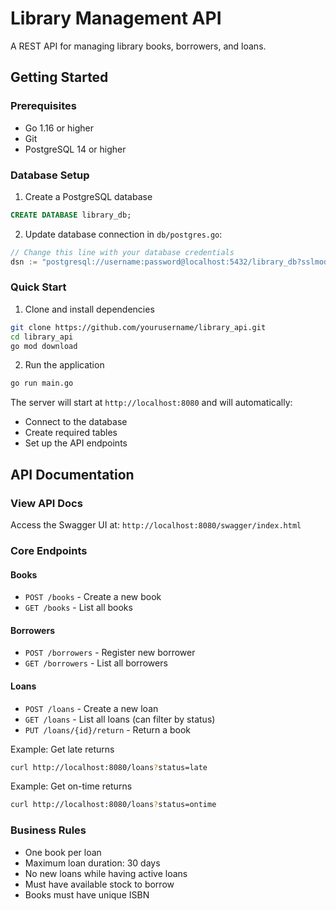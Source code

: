 # Library Management API

A REST API for managing library books, borrowers, and loans.

## Getting Started

### Prerequisites
- Go 1.16 or higher
- Git
- PostgreSQL 14 or higher

### Database Setup

1. Create a PostgreSQL database
```sql
CREATE DATABASE library_db;
```

2. Update database connection in `db/postgres.go`:
```go
// Change this line with your database credentials
dsn := "postgresql://username:password@localhost:5432/library_db?sslmode=disable"
```

### Quick Start

1. Clone and install dependencies
```bash
git clone https://github.com/yourusername/library_api.git
cd library_api
go mod download
```

2. Run the application
```bash
go run main.go
```
The server will start at `http://localhost:8080` and will automatically:
- Connect to the database
- Create required tables
- Set up the API endpoints

## API Documentation

### View API Docs
Access the Swagger UI at: `http://localhost:8080/swagger/index.html`

### Core Endpoints

#### Books
- `POST /books` - Create a new book
- `GET /books` - List all books

#### Borrowers
- `POST /borrowers` - Register new borrower
- `GET /borrowers` - List all borrowers

#### Loans
- `POST /loans` - Create a new loan
- `GET /loans` - List all loans (can filter by status)
- `PUT /loans/{id}/return` - Return a book

Example: Get late returns
```bash
curl http://localhost:8080/loans?status=late
```

Example: Get on-time returns
```bash
curl http://localhost:8080/loans?status=ontime
```

### Business Rules

- One book per loan
- Maximum loan duration: 30 days
- No new loans while having active loans
- Must have available stock to borrow
- Books must have unique ISBN
